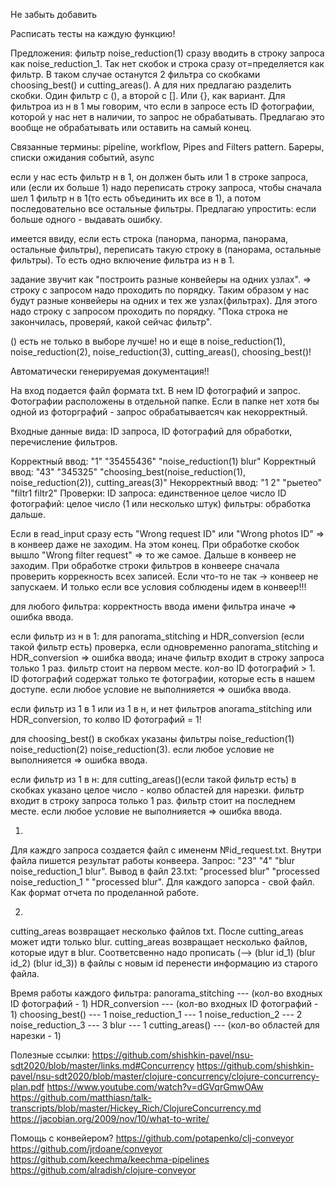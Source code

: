 Не забыть добавить

Расписать тесты на каждую функцию!

Предложения:
фильтр noise_reduction(1) сразу вводить в строку запроса как noise_reduction_1. Так нет скобок и строка сразу от=пределяется как фильтр.
В таком случае останутся 2 фильтра со скобками choosing_best() и cutting_areas(). А для них предлагаю разделить скобки. Один фильтр с (), а второй с []. Или {}, как вариант.
Для фильтроа из н в 1 мы говорим, что если в запросе есть ID фотографии, которой у нас нет в наличии, то запрос не обрабатывать. Предлагаю это вообще не обрабатывать или оставить на самый конец.

Связанные термины:
pipeline, workflow, Pipes and Filters pattern.
Бареры, списки ожидания событий, async

если у нас есть фильтр н в 1, он должен быть или 1 в строке запроса, или (если их больше 1) надо переписать строку запроса, чтобы сначала шел 1 фильтр н в 1(то есть объединить их все в 1), а потом последовательно все остальные фильтры. Предлагаю упростить: если больше одного - выдавать ошибку.

имеется ввиду, если есть строка (панорма, панорма, панорама, остальные фильтры), переписать такую строку в (панорама, остальные фильтры). То есть одно включение фильтра из н в 1.

задание звучит как "построить разные конвейеры на одних узлах". => строку с запросом надо проходить по порядку. Таким образом у нас будут разные конвейеры на одних и тех же узлах(фильтрах). Для этого надо строку с запросом проходить по порядку. "Пока строка не закончилась, проверяй, какой сейчас фильтр".

() есть не только в выборе лучше! но и еще в noise_reduction(1), noise_reduction(2), noise_reduction(3), cutting_areas(), choosing_best()!


Автоматически генерируемая документация!!



На вход подается файл формата txt. В нем ID фотографий и запрос. Фотографии расположены в отдельной папке. Если в папке нет хотя бы одной из фоторграфий - запрос обрабатываетсяч как некорректный.


Входные данные вида: ID запроса, ID фотографий для обработки, перечисление фильтров.


Корректный ввод: "1" "35455436" "noise_reduction(1) blur"
Корректный ввод: "43" "345325" "choosing_best(noise_reduction(1), noise_reduction(2)), cutting_areas(3)"
Некорректный ввод: "1 2" "рыетео" "filtr1 filtr2"
Проверки:
ID запроса: единственное целое число
ID фотографий: целое число (1 или несколько штук)
фильтры: обработка дальше.

 
Если в read_input сразу есть "Wrong request ID" или "Wrong photos ID" => в конвеер даже не заходим. На этом конец. При обработке скобок вышло "Wrong filter request" => то же самое. Дальше в конвеер не заходим. При обработке строки фильтров в конвеере сначала проверить коррекность всех записей. Если что-то не так -> конвеер не запускаем. И только если все условия соблюдены идем в конвеер!!!


для любого фильтра:
корректность ввода имени фильтра
иначе => ошибка ввода.


если фильтр из н в 1:
для panorama_stitching и HDR_conversion (если такой фильтр есть)
проверка, если одновременно panorama_stitching и HDR_conversion => ошибка ввода;
иначе
фильтр входит в строку запроса только 1 раз.
фильтр стоит на первом месте.
кол-во ID фотографий > 1.
ID фотографий содержат только те фотографии, которые есть в нашем доступе.
если любое условие не выполнияется => ошибка ввода.


если фильтр из 1 в 1 или из 1 в н, и нет фильтров anorama_stitching или HDR_conversion, то колво ID фотографий = 1!


для choosing_best() в скобках указаны фильтры 
noise_reduction(1) noise_reduction(2) noise_reduction(3).
если любое условие не выполнияется => ошибка ввода.


если фильтр из 1 в н:
для cutting_areas()(если такой фильтр есть)
в скобках указано целое число - колво областей для нарезки.
фильтр входит в строку запроса только 1 раз.
фильтр стоит на последнем месте.
если любое условие не выполнияется => ошибка ввода.







1.
Для каждго запроса создается файл с имененм №id_request.txt. Внутри файла пишется результат работы конвеера.
Запрос: "23" "4" "blur noise_reduction_1 blur".
Вывод в файл 23.txt: "processed blur" "processed noise_reduction_1 " "processed blur".
Для каждого запорса - свой файл. Как формат отчета по проделанной работе.


2.
cutting_areas возвращает несколько файлов txt.
После cutting_areas может идти только blur.
cutting_areas возвращает несколько файлов, которые идут в blur. Соответсвенно надо прописать
(--> (blur id_1)
     (blur id_2)
     (blur id_3))
в файлы с новым id перенести информацию из старого файла.











Время работы каждого фильтра:
panorama_stitching	---  (кол-во входных ID фотографий - 1)
HDR_conversion		---  (кол-во входных ID фотографий - 1)
choosing_best()         ---  1
noise_reduction_1	---  1
noise_reduction_2	---  2
noise_reduction_3	---  3
blur			---  1
cutting_areas()		---  (кол-во областей для нарезки - 1)



Полезные ссылки:
https://github.com/shishkin-pavel/nsu-sdt2020/blob/master/links.md#Concurrency
https://github.com/shishkin-pavel/nsu-sdt2020/blob/master/clojure-concurrency/clojure-concurrency-plan.pdf
https://www.youtube.com/watch?v=dGVqrGmwOAw
https://github.com/matthiasn/talk-transcripts/blob/master/Hickey_Rich/ClojureConcurrency.md
https://jacobian.org/2009/nov/10/what-to-write/



Помощь с конвейером?
https://github.com/potapenko/clj-conveyor
https://github.com/jrdoane/conveyor
https://github.com/keechma/keechma-pipelines
https://github.com/alradish/clojure-conveyor
